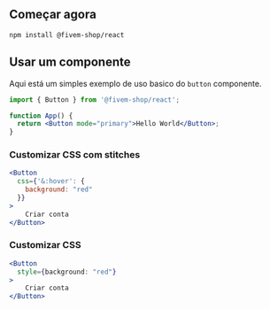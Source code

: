 ## Começar agora

```
npm install @fivem-shop/react
```

## Usar um componente

Aqui está um simples exemplo de uso basico do `button` componente.

```jsx
import { Button } from '@fivem-shop/react';

function App() {
  return <Button mode="primary">Hello World</Button>;
}
```

### Customizar CSS com stitches

```jsx
<Button
  css={'&:hover': {
    background: "red"
  }}
>
    Criar conta
</Button>
```

### Customizar CSS

```jsx
<Button
  style={background: "red"}
>
    Criar conta
</Button>
```
